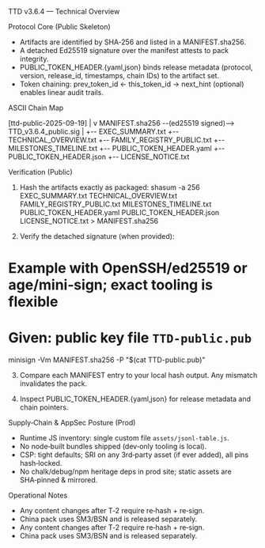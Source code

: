 TTD v3.6.4 — Technical Overview


Protocol Core (Public Skeleton)
- Artifacts are identified by SHA‑256 and listed in a MANIFEST.sha256.
- A detached Ed25519 signature over the manifest attests to pack integrity.
- PUBLIC_TOKEN_HEADER.{yaml,json} binds release metadata (protocol, version, release_id, timestamps, chain IDs) to the artifact set.
- Token chaining: prev_token_id ← this_token_id → next_hint (optional) enables linear audit trails.


ASCII Chain Map


[ttd-public-2025-09-19]
|
v
MANIFEST.sha256 --(ed25519 signed)--> TTD_v3.6.4_public.sig
|
+-- EXEC_SUMMARY.txt
+-- TECHNICAL_OVERVIEW.txt
+-- FAMILY_REGISTRY_PUBLIC.txt
+-- MILESTONES_TIMELINE.txt
+-- PUBLIC_TOKEN_HEADER.yaml
+-- PUBLIC_TOKEN_HEADER.json
+-- LICENSE_NOTICE.txt


Verification (Public)
1) Hash the artifacts exactly as packaged:
shasum -a 256 EXEC_SUMMARY.txt TECHNICAL_OVERVIEW.txt \
FAMILY_REGISTRY_PUBLIC.txt MILESTONES_TIMELINE.txt \
PUBLIC_TOKEN_HEADER.yaml PUBLIC_TOKEN_HEADER.json \
LICENSE_NOTICE.txt > MANIFEST.sha256


2) Verify the detached signature (when provided):
# Example with OpenSSH/ed25519 or age/mini‑sign; exact tooling is flexible
# Given: public key file `TTD-public.pub`
minisign -Vm MANIFEST.sha256 -P "$(cat TTD-public.pub)"


3) Compare each MANIFEST entry to your local hash output. Any mismatch invalidates the pack.


4) Inspect PUBLIC_TOKEN_HEADER.{yaml,json} for release metadata and chain pointers.


Supply‑Chain & AppSec Posture (Prod)
- Runtime JS inventory: single custom file `assets/jsonl-table.js`.
- No node‑built bundles shipped (dev‑only tooling is local).
- CSP: tight defaults; SRI on any 3rd‑party asset (if ever added), all pins hash‑locked.
- No chalk/debug/npm heritage deps in prod site; static assets are SHA‑pinned & mirrored.


Operational Notes
- Any content changes after T‑2 require re‑hash + re‑sign.
- China pack uses SM3/BSN and is released separately.
- Any content changes after T‑2 require re‑hash + re‑sign.
- China pack uses SM3/BSN and is released separately.
